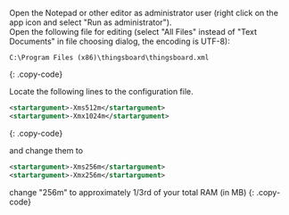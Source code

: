 Open the Notepad or other editor as administrator user (right click on the app icon and select "Run as administrator").  
Open the following file for editing (select "All Files" instead of "Text Documents" in file choosing dialog, the encoding is UTF-8):

```text 
C:\Program Files (x86)\thingsboard\thingsboard.xml
``` 
{: .copy-code}


Locate the following lines to the configuration file. 

```xml
<startargument>-Xms512m</startargument>
<startargument>-Xmx1024m</startargument>
```
{: .copy-code}

and change them to 

```xml
<startargument>-Xms256m</startargument>
<startargument>-Xmx256m</startargument>
```

change "256m" to approximately 1/3rd of your total RAM (in MB)
{: .copy-code}